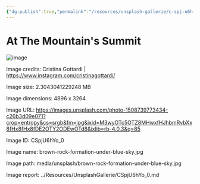 ```yaml
---
{"dg-publish":true,"permalink":"/resources/unsplash-gallerie/c-spj-u6h-yo-0/","title":"brown-rock-formation-under-blue-sky.jpg","noteIcon":"","created":"2023-10-07T15:18:29.392+03:00"}
---
```


# At The Mountain's Summit

![image](/img/user/_data_/media/unsplash/brown-rock-formation-under-blue-sky.jpg)

Image credits: Cristina Gottardi | https://www.instagram.com/cristinagottardi/

Image size: 2.3043041229248 MB

Image dimensions: 4896 x 3264

Image URL: https://images.unsplash.com/photo-1508739773434-c26b3d09e071?crop=entropy&cs=srgb&fm=jpg&ixid=M3wyOTc5OTZ8MHwxfHJhbmRvbXx8fHx8fHx8fDE2OTY2ODEwOTd8&ixlib=rb-4.0.3&q=85

Image ID: CSpjU6hYo_0

Image name: brown-rock-formation-under-blue-sky.jpg

Image path: media/unsplash/brown-rock-formation-under-blue-sky.jpg

Image report: ../Resources/UnsplashGallerie/CSpjU6hYo_0.md

